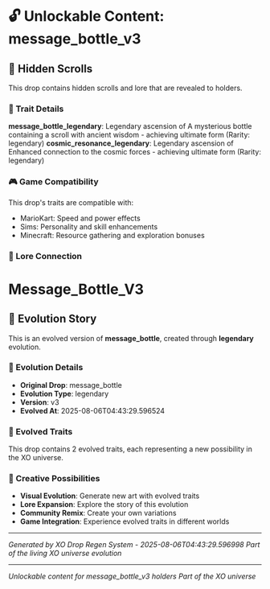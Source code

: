 # 🔓 Unlockable Content: message_bottle_v3

## 📜 Hidden Scrolls

This drop contains hidden scrolls and lore that are revealed to holders.

### 🧬 Trait Details

**message_bottle_legendary**: Legendary ascension of A mysterious bottle containing a scroll with ancient wisdom - achieving ultimate form (Rarity: legendary)
**cosmic_resonance_legendary**: Legendary ascension of Enhanced connection to the cosmic forces - achieving ultimate form (Rarity: legendary)

### 🎮 Game Compatibility

This drop's traits are compatible with:
- MarioKart: Speed and power effects
- Sims: Personality and skill enhancements  
- Minecraft: Resource gathering and exploration bonuses

### 🌌 Lore Connection

# Message_Bottle_V3

## 🌌 Evolution Story

This is an evolved version of **message_bottle**, created through **legendary** evolution.

### 🔄 Evolution Details

- **Original Drop**: message_bottle
- **Evolution Type**: legendary
- **Version**: v3
- **Evolved At**: 2025-08-06T04:43:29.596524

### 🧬 Evolved Traits

This drop contains 2 evolved traits, each representing a new possibility in the XO universe.

### 🎨 Creative Possibilities

- **Visual Evolution**: Generate new art with evolved traits
- **Lore Expansion**: Explore the story of this evolution
- **Community Remix**: Create your own variations
- **Game Integration**: Experience evolved traits in different worlds

---

*Generated by XO Drop Regen System - 2025-08-06T04:43:29.596998*
*Part of the living XO universe evolution*

---

*Unlockable content for message_bottle_v3 holders*
*Part of the XO universe*